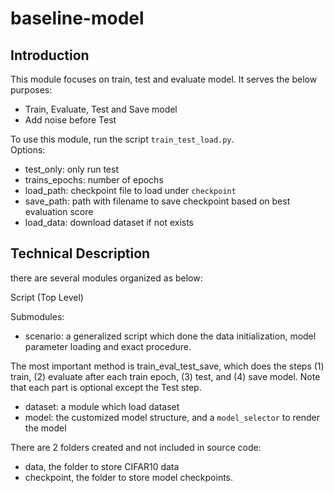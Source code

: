 # baseline-model

## Introduction

This module focuses on train, test and evaluate model. It serves the below purposes:

- Train, Evaluate, Test and Save model
- Add noise before Test

To use this module, run the script `train_test_load.py`.  
Options:

- test_only: only run test
- trains_epochs: number of epochs
- load_path: checkpoint file to load under `checkpoint`
- save_path: path with filename to save checkpoint based on best evaluation score
- load_data: download dataset if not exists

## Technical Description

there are several modules organized as below:

Script (Top Level)

Submodules:

- scenario: a generalized script which done the data initialization, model parameter loading and exact procedure.

The most important method is train_eval_test_save, which does the steps (1) train, (2) evaluate after each train
epoch, (3) test, and (4) save model. Note that each part is optional except the Test step.   

- dataset: a module which load dataset
- model: the customized model structure, and a `model_selector` to render the model 

There are 2 folders created and not included in source code: 

- data, the folder to store CIFAR10 data
- checkpoint, the folder to store model checkpoints.

